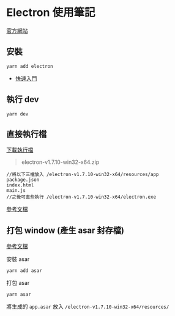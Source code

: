 # Electron 使用筆記

[官方網站](https://electronjs.org)

## 安裝

```
yarn add electron
```

* [快速入門](https://electronjs.org/docs/tutorial/quick-start)

## 執行 dev

```
yarn dev
```

## 直接執行檔

[下載執行檔](https://github.com/electron/electron/releases)

> electron-v1.7.10-win32-x64.zip

```
//將以下三檔放入 /electron-v1.7.10-win32-x64/resources/app
package.json
index.html
main.js
//之後可直些執行 /electron-v1.7.10-win32-x64/electron.exe
```

[參考文檔](https://electronjs.org/docs/tutorial/application-distribution)

## 打包 window (產生 asar 封存檔)

[參考文檔](https://electronjs.org/docs/tutorial/application-packaging)

安裝 asar

```
yarn add asar
```

打包 asar

```
yarn asar
```

將生成的 `app.asar` 放入 `/electron-v1.7.10-win32-x64/resources/`
